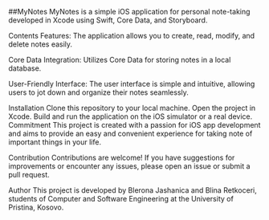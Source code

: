 ##MyNotes
MyNotes is a simple iOS application for personal note-taking developed in Xcode using Swift, Core Data, and Storyboard.

Contents
Features: The application allows you to create, read, modify, and delete notes easily.

Core Data Integration: Utilizes Core Data for storing notes in a local database.

User-Friendly Interface: The user interface is simple and intuitive, allowing users to jot down and organize their notes seamlessly.

Installation
Clone this repository to your local machine.
Open the project in Xcode.
Build and run the application on the iOS simulator or a real device.
Commitment
This project is created with a passion for iOS app development and aims to provide an easy and convenient experience for taking note of important things in your life.

Contribution
Contributions are welcome! If you have suggestions for improvements or encounter any issues, please open an issue or submit a pull request.

Author
This project is developed by Blerona Jashanica and Blina Retkoceri, students of Computer and Software Engineering at the University of Pristina, Kosovo.
